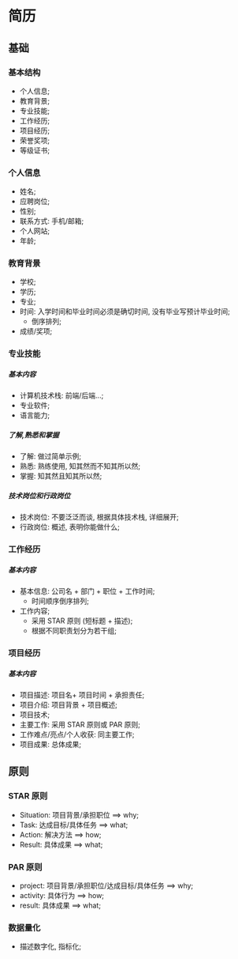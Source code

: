 # 简历

## 基础

### 基本结构

- 个人信息;
- 教育背景;
- 专业技能;
- 工作经历;
- 项目经历;
- 荣誉奖项;
- 等级证书;

### 个人信息

- 姓名;
- 应聘岗位;
- 性别;
- 联系方式: 手机/邮箱;
- 个人网站;
- 年龄;

### 教育背景

- 学校;
- 学历;
- 专业;
- 时间: 入学时间和毕业时间必须是确切时间, 没有毕业写预计毕业时间;
  - 倒序排列;
- 成绩/奖项;

### 专业技能

##### 基本内容

- 计算机技术栈: 前端/后端...;
- 专业软件;
- 语言能力;

##### 了解,熟悉和掌握

- 了解: 做过简单示例;
- 熟悉: 熟练使用, 知其然而不知其所以然;
- 掌握: 知其然且知其所以然;

##### 技术岗位和行政岗位

- 技术岗位: 不要泛泛而谈, 根据具体技术栈, 详细展开;
- 行政岗位: 概述, 表明你能做什么;

### 工作经历

##### 基本内容

- 基本信息: 公司名 + 部门 + 职位 + 工作时间;
  - 时间顺序倒序排列;
- 工作内容;
  - 采用 STAR 原则 (短标题 + 描述);
  - 根据不同职责划分为若干组;

### 项目经历

##### 基本内容

- 项目描述: 项目名+ 项目时间 + 承担责任;
- 项目介绍: 项目背景 + 项目概述;
- 项目技术;
- 主要工作: 采用 STAR 原则或 PAR 原则;
- 工作难点/亮点/个人收获: 同主要工作;
- 项目成果: 总体成果;

## 原则

### STAR 原则

- Situation: 项目背景/承担职位 ==> why;
- Task: 达成目标/具体任务 ==> what;
- Action: 解决方法 ==> how;
- Result: 具体成果 ==> what;

### PAR 原则

- project: 项目背景/承担职位/达成目标/具体任务 ==> why;
- activity: 具体行为 ==> how;
- result: 具体成果 ==> what;

### 数据量化

- 描述数字化, 指标化;
